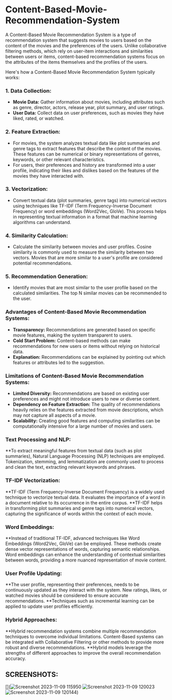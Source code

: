 # Content-Based-Movie-Recommendation-System

A Content-Based Movie Recommendation System is a type of recommendation system that suggests movies to users based on the content of the movies and the preferences of the users. Unlike collaborative filtering methods, which rely on user-item interactions and similarities between users or items, content-based recommendation systems focus on the attributes of the items themselves and the profiles of the users.

Here's how a Content-Based Movie Recommendation System typically works:

### 1. **Data Collection:**
   - **Movie Data:** Gather information about movies, including attributes such as genre, director, actors, release year, plot summary, and user ratings.
   - **User Data:** Collect data on user preferences, such as movies they have liked, rated, or watched.

### 2. **Feature Extraction:**
   - For movies, the system analyzes textual data like plot summaries and genre tags to extract features that describe the content of the movies. These features can be numerical or binary representations of genres, keywords, or other relevant characteristics.
   - For users, their preferences and history are transformed into a user profile, indicating their likes and dislikes based on the features of the movies they have interacted with.

### 3. **Vectorization:**
   - Convert textual data (plot summaries, genre tags) into numerical vectors using techniques like TF-IDF (Term Frequency-Inverse Document Frequency) or word embeddings (Word2Vec, GloVe). This process helps in representing textual information in a format that machine learning algorithms can understand.

### 4. **Similarity Calculation:**
   - Calculate the similarity between movies and user profiles. Cosine similarity is commonly used to measure the similarity between two vectors. Movies that are more similar to a user's profile are considered potential recommendations.

### 5. **Recommendation Generation:**
   - Identify movies that are most similar to the user profile based on the calculated similarities. The top N similar movies can be recommended to the user.

### Advantages of Content-Based Movie Recommendation Systems:
- **Transparency:** Recommendations are generated based on specific movie features, making the system transparent to users.
- **Cold Start Problem:** Content-based methods can make recommendations for new users or items without relying on historical data.
- **Explanation:** Recommendations can be explained by pointing out which features or attributes led to the suggestion.

### Limitations of Content-Based Movie Recommendation Systems:
- **Limited Diversity:** Recommendations are based on existing user preferences and might not introduce users to new or diverse content.
- **Dependency on Feature Extraction:** The quality of recommendations heavily relies on the features extracted from movie descriptions, which may not capture all aspects of a movie.
- **Scalability:** Creating good features and computing similarities can be computationally intensive for a large number of movies and users.

### Text Processing and NLP:
   **To extract meaningful features from textual data (such as plot summaries), Natural Language Processing (NLP) techniques are employed.
Tokenization, stemming, and lemmatization are commonly used to process and clean the text, extracting relevant keywords and phrases.
### TF-IDF Vectorization:
   **TF-IDF (Term Frequency-Inverse Document Frequency) is a widely used technique to vectorize textual data. It evaluates the importance of a word in a document relative to its occurrence in the entire corpus.
   **TF-IDF helps in transforming plot summaries and genre tags into numerical vectors, capturing the significance of words within the context of each movie.

### Word Embeddings:
   **Instead of traditional TF-IDF, advanced techniques like Word Embeddings (Word2Vec, GloVe) can be employed. These methods create dense vector representations of words, capturing semantic relationships.
Word embeddings can enhance the understanding of contextual similarities between words, providing a more nuanced representation of movie content.

### User Profile Updating:
   **The user profile, representing their preferences, needs to be continuously updated as they interact with the system. New ratings, likes, or watched movies should be considered to ensure accurate recommendations.
   **Techniques such as incremental learning can be applied to update user profiles efficiently.
### Hybrid Approaches:
   **Hybrid recommendation systems combine multiple recommendation techniques to overcome individual limitations. Content-Based systems can be integrated with Collaborative Filtering or other methods to provide more robust and diverse recommendations.
   **Hybrid models leverage the strengths of different approaches to improve the overall recommendation accuracy.



## SCREENSHOTS:

[](![Screenshot 2023-11-09 115950](https://github.com/sanjeeviss/Content-Based-Movie-Recommendation-System/assets/113248194/066104f7-2b39-46fd-8a28-f4850f2b4b40)
![Screenshot 2023-11-09 120023](https://github.com/sanjeeviss/Content-Based-Movie-Recommendation-System/assets/113248194/117e0e7a-b589-4ea3-a7c6-17d1bc170930)
![Screenshot 2023-11-09 120144](https://github.com/sanjeeviss/Content-Based-Movie-Recommendation-System/assets/113248194/26d8d401-6eb6-42e3-a28b-e15538942952))


